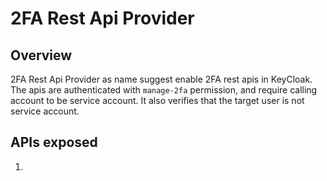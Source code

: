 # 2FA Rest Api Provider

## Overview
2FA Rest Api Provider as name suggest enable 2FA rest apis in KeyCloak. The apis are authenticated with `manage-2fa` permission, and require calling account to be service account.
It also verifies that the target user is not service account.

## APIs exposed

1. 
